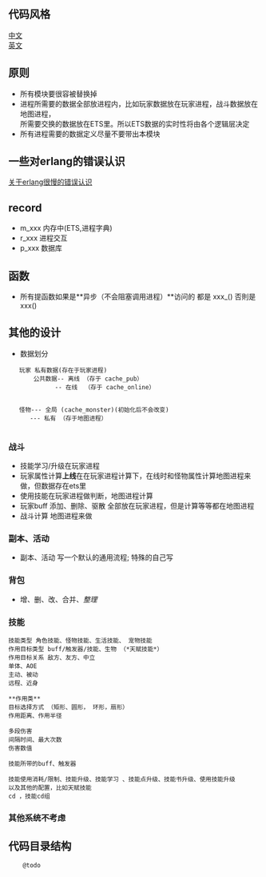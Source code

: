 
## 代码风格
 [中文](https://github.com/feng19/erlang_guidelines)  
 [英文](https://github.com/inaka/erlang_guidelines) 
   
## 原则
* 所有模块要很容被替换掉
* 进程所需要的数据全部放进程内，比如玩家数据放在玩家进程，战斗数据放在地图进程，  
  所需要交换的数据放在ETS里。所以ETS数据的实时性将由各个逻辑层决定
* 所有进程需要的数据定义尽量不要带出本模块

## 一些对erlang的错误认识
[关于erlang很慢的错误认识](http://jlouisramblings.blogspot.com/2013/07/problematic-traits-in-erlang.html)

## record
* m_xxx  内存中(ETS,进程字典)
* r_xxx  进程交互
* p_xxx  数据库

## 函数
* 所有提函数如果是**异步（不会阻塞调用进程）**访问的 都是 xxx_() 否則是 xxx()

 
## 其他的设计
* 数据划分
```
   玩家 私有数据(存在于玩家进程)
       公共数据-- 离线 （存于 cache_pub）
             -- 在线  （存于 cache_online）


   怪物--- 全局 (cache_monster)(初始化后不会改变)
      --- 私有 （存于地图进程）


```

### 战斗
* 技能学习/升级在玩家进程 
* 玩家属性计算**上线**在在玩家进程计算下，在线时和怪物属性计算地图进程来做，但数据存在ets里
* 使用技能在玩家进程做判断，地图进程计算
* 玩家buff 添加、删除、驱散 全部放在玩家进程，但是计算等等都在地图进程
* 战斗计算 地图进程来做
    
### 副本、活动 
* 副本、活动 写一个默认的通用流程; 特殊的自己写
### 背包  
* 增、删、改、合并、*整理*
  
### 技能
```
技能类型 角色技能、怪物技能、生活技能、 宠物技能
作用目标类型 buff/触发器/技能、生物 （*天赋技能*）
作用目标关系 敌方、友方、中立
单体、AOE
主动、被动
远程、近身

**作用类** 
目标选择方式 （矩形、圆形， 环形，扇形）
作用距离、作用半径

多段伤害
间隔时间、最大次数
伤害数值

技能所带的buff、触发器

技能使用消耗/限制、技能升级、技能学习 、技能点升级、技能书升级、使用技能升级
以及其他的配置，比如天赋技能
cd ，技能cd组
```
 ### 其他系统不考虑   

## 代码目录结构

```                                                                                
    @todo                                                                          
```        
 

  
  
  
  